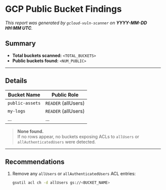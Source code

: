 <!-- File: GCP-Buckets.md -->

# GCP Public Bucket Findings

_This report was generated by `gcloud-vuln-scanner` on **YYYY-MM-DD HH:MM UTC**._

## Summary

- **Total buckets scanned:** `<TOTAL_BUCKETS>`  
- **Public buckets found:** `<NUM_PUBLIC>`

---

## Details

| Bucket Name        | Public Role          |
|--------------------|----------------------|
| `public-assets`    | `READER` (allUsers)  |
| `my-logs`          | `READER` (allUsers)  |
| ...                | ...                  |

> **None found.**  
> If no rows appear, no buckets exposing ACLs to `allUsers` or `allAuthenticatedUsers` were detected.

---

## Recommendations

1. Remove any `allUsers` or `allAuthenticatedUsers` ACL entries:
   ```bash
   gsutil acl ch -d allUsers gs://<BUCKET_NAME>
